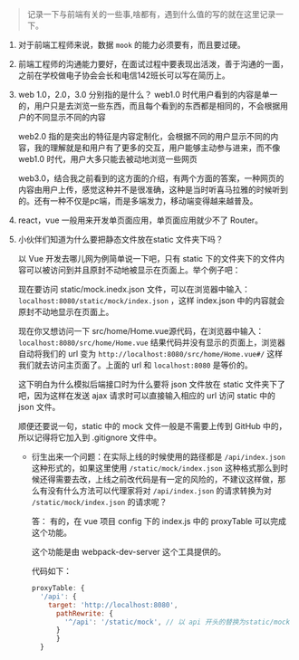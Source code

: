 > 记录一下与前端有关的一些事,啥都有，遇到什么值的写的就在这里记录一下。

1. 对于前端工程师来说，数据 `mook` 的能力必须要有，而且要过硬。

2. 前端工程师的沟通能力要好，在面试过程中要表现出活泼，善于沟通的一面，之前在学校做电子协会会长和电信142班长可以写在简历上。

3. web 1.0，2.0，3.0 分别指的是什么？
   web1.0 时代用户看到的内容是单一的，用户只是去浏览一些东西，而且每个看到的东西都是相同的，不会根据用户的不同显示不同的内容

   web2.0 指的是突出的特征是内容定制化，会根据不同的用户显示不同的内容，我的理解就是和用户有了更多的交互，用户能够主动参与进来，而不像 web1.0 时代，用户大多只能去被动地浏览一些网页

   web3.0，结合我之前看到的这方面的介绍，有两个方面的答案，一种网页的内容由用户上传，感觉这种并不是很准确，这种是当时听喜马拉雅的时候听到的。还有一种不仅是pc端，而是多端发力，移动端变得越来越普及。

4. react，vue  一般用来开发单页面应用，单页面应用就少不了 Router。

5. 小伙伴们知道为什么要把静态文件放在static 文件夹下吗？

   以 Vue 开发去哪儿网为例简单说一下吧，只有 static 下的文件夹下的文件内容可以被访问到并且原封不动地被显示在页面上。举个例子吧：

   现在要访问 static/mock.inedx.json 文件，可以在浏览器中输入： `localhost:8080/static/mock/index.json` ，这样 index.json 中的内容就会原封不动地显示在页面上。

   现在你又想访问一下 src/home/Home.vue源代码，在浏览器中输入： `localhost:8080/src/home/Home.vue` 结果代码并没有显示的页面上，浏览器自动将我们的 url 变为 ` http://localhost:8080/src/home/Home.vue#/ ` 这样我们就去访问主页面了。上面的 url 和 `localhost:8080` 是等价的。

   这下明白为什么模拟后端接口时为什么要将 json 文件放在 static 文件夹下了吧，因为这样在发送 ajax 请求时可以直接输入相应的 url 访问 static 中的 json 文件。

   顺便还要说一句，static 中的 mock 文件一般是不需要上传到 GitHub 中的，所以记得将它加入到 .gitignore 文件中。

   - 衍生出来一个问题：在实际上线的时候使用的路径都是 `/api/index.json` 这种形式的，如果这里使用 `/static/mock/index.json` 这种格式那么到时候还得需要去改，上线之前改代码是有一定的风险的，不建议这样做，那么有没有什么方法可以代理家将对 `/api/index.json` 的请求转换为对 `/static/mock/index.json` 的请求呢？

     答： 有的，在 vue 项目 config 下的 index.js 中的 proxyTable 可以完成这个功能。

     这个功能是由 webpack-dev-server 这个工具提供的。

     代码如下：

     ```js
     proxyTable: {
       '/api': {
         target: 'http://localhost:8080',
           pathRewrite: {
             '^/api': '/static/mock', // 以 api 开头的替换为static/mock
           }
           }
       }
     ```

     